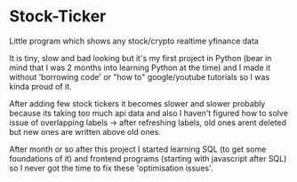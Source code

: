 # Stock-Ticker
Little program which shows any stock/crypto realtime yfinance data

It is tiny, slow and bad looking but it's my first project in Python (bear in mind that I was 2 months into learning Python at the time) and I made it without 'borrowing code' or "how to" google/youtube tutorials so I was kinda proud of it.

After adding few stock tickers it becomes slower and slower probably because its taking too much api data and also I haven't figured how to solve issue of overlapping labels -> after refreshing labels, old ones arent deleted but new ones are written above old ones. 

After month or so after this project I started learning SQL (to get some foundations of it) and frontend programs (starting with javascript after SQL) so I never got the time to fix these 'optimisation issues'.
